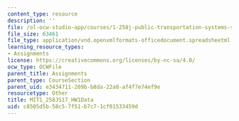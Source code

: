```yaml
---
content_type: resource
description: ''
file: /ol-ocw-studio-app/courses/1-258j-public-transportation-systems-spring-2017/c8505d5b58c57f51b7c71cf01533459d_MIT1_258JS17_HW1Data.xlsx
file_size: 63461
file_type: application/vnd.openxmlformats-officedocument.spreadsheetml.sheet
learning_resource_types:
- Assignments
license: https://creativecommons.org/licenses/by-nc-sa/4.0/
ocw_type: OCWFile
parent_title: Assignments
parent_type: CourseSection
parent_uid: e3434711-209b-b8da-22a0-af4f7e74ef9e
resourcetype: Other
title: MIT1_258JS17_HW1Data
uid: c8505d5b-58c5-7f51-b7c7-1cf01533459d
---
```

